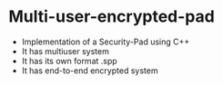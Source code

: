 # Multi-user-encrypted-pad

- Implementation of a Security-Pad using C++
- It has multiuser system
- It has its own format .spp
- It has end-to-end encrypted system

